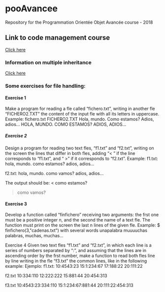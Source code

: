 # pooAvancee
Repository for the Programmation Orientée Objet Avancée course - 2018

## Link to code management course
[Click here](https://docs.google.com/presentation/d/1vfPIK5d_0Ef6bzpXOd_lg1FcrvWRGCex1d_7V2ur5pQ/edit?usp=drivesdk)

### Information on multiple inheritance
[Click here](https://www.geeksforgeeks.org/multiple-inheritance-in-c/)

### Some exercises for file handling:

#### Exercise 1
Make a program for reading a fle called “fichero.txt”,
writing in another fle “FICHERO2.TXT” the content of the
input fle with all its letters in uppercase.
Example:
fichero.txt FICHERO2.TXT
Hola, mundo.
Como estamos?
Adios, adios...
HOLA, MUNDO.
COMO ESTAMOS?
ADIOS, ADIOS...

##### Exercise 2
Design a program for reading two text fles, “f1.txt” and
“f2.txt”, writing on the screen the lines that differ in both
fles, adding “< ” if the line corresponds to “f1.txt”, and
“ >” if it corresponds to “f2.txt”.
Example:
f1.txt:
hola, mundo.
como estamos?
adios, adios...

f2.txt:
hola, mundo.
como vamos?
adios, adios...

The output should be:
< como estamos?
> como vamos?

#### Exercise 3
Develop a function called “finfichero” receiving two
arguments: the frst one must be a positive integer n, and
the second the name of a text fle. The function must print
on the screen the last n lines of the given fle.
Example:
$ finfichero(3,"cadenas.txt")
with several words
unapalabra
muuuuchas palabras, muchas, muchas...

Exercise 4
Given two text fles “f1.txt” and “f2.txt”, in which each
line is a series of numbers separated by “:”, and assuming
that the lines are in ascending order by the frst number,
make a function to read both fles line by line writing in the
fle “f3.txt” the common lines, like in the following
example:
Ejemplo:
f1.txt:
10:4543:23
15:1:234:67
17:188:22
20:111:22

f2.txt
10:334:110
12:222:222
15:881:44
20:454:313

f3.txt
10:4543:23:334:110
15:1:234:67:881:44
20:111:22:454:313

